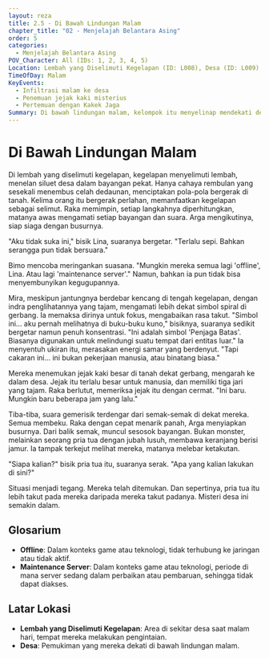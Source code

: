 ```yaml
---
layout: reza
title: 2.5 - Di Bawah Lindungan Malam
chapter_title: "02 - Menjelajah Belantara Asing"
order: 5
categories:
  - Menjelajah Belantara Asing
POV_Character: All (IDs: 1, 2, 3, 4, 5)
Location: Lembah yang Diselimuti Kegelapan (ID: L008), Desa (ID: L009)
TimeOfDay: Malam
KeyEvents:
  - Infiltrasi malam ke desa
  - Penemuan jejak kaki misterius
  - Pertemuan dengan Kakek Jaga
Summary: Di bawah lindungan malam, kelompok itu menyelinap mendekati desa. Mira mengidentifikasi simbol kuno di gerbang, dan mereka menemukan jejak kaki besar yang aneh. Pertemuan tak terduga dengan seorang pria tua (Kakek Jaga) membuat situasi semakin tegang.
---
```

# Di Bawah Lindungan Malam

Di lembah yang diselimuti kegelapan, kegelapan menyelimuti lembah, menelan siluet desa dalam bayangan pekat. Hanya cahaya rembulan yang sesekali menembus celah dedaunan, menciptakan pola-pola bergerak di tanah. Kelima orang itu bergerak perlahan, memanfaatkan kegelapan sebagai selimut. Raka memimpin, setiap langkahnya diperhitungkan, matanya awas mengamati setiap bayangan dan suara. Arga mengikutinya, siap siaga dengan busurnya.

"Aku tidak suka ini," bisik Lina, suaranya bergetar. "Terlalu sepi. Bahkan serangga pun tidak bersuara."

Bimo mencoba meringankan suasana. "Mungkin mereka semua lagi 'offline', Lina. Atau lagi 'maintenance server'." Namun, bahkan ia pun tidak bisa menyembunyikan kegugupannya.

Mira, meskipun jantungnya berdebar kencang di tengah kegelapan, dengan indra penglihatannya yang tajam, mengamati lebih dekat simbol spiral di gerbang. Ia memaksa dirinya untuk fokus, mengabaikan rasa takut. "Simbol ini... aku pernah melihatnya di buku-buku kuno," bisiknya, suaranya sedikit bergetar namun penuh konsentrasi. "Ini adalah simbol 'Penjaga Batas'. Biasanya digunakan untuk melindungi suatu tempat dari entitas luar." Ia menyentuh ukiran itu, merasakan energi samar yang berdenyut. "Tapi cakaran ini... ini bukan pekerjaan manusia, atau binatang biasa."

Mereka menemukan jejak kaki besar di tanah dekat gerbang, mengarah ke dalam desa. Jejak itu terlalu besar untuk manusia, dan memiliki tiga jari yang tajam. Raka berlutut, memeriksa jejak itu dengan cermat. "Ini baru. Mungkin baru beberapa jam yang lalu."

Tiba-tiba, suara gemerisik terdengar dari semak-semak di dekat mereka. Semua membeku. Raka dengan cepat menarik panah, Arga menyiapkan busurnya. Dari balik semak, muncul sesosok bayangan. Bukan monster, melainkan seorang pria tua dengan jubah lusuh, membawa keranjang berisi jamur. Ia tampak terkejut melihat mereka, matanya melebar ketakutan.

"Siapa kalian?" bisik pria tua itu, suaranya serak. "Apa yang kalian lakukan di sini?"

Situasi menjadi tegang. Mereka telah ditemukan. Dan sepertinya, pria tua itu lebih takut pada mereka daripada mereka takut padanya. Misteri desa ini semakin dalam.

## Glosarium

*   **Offline**: Dalam konteks game atau teknologi, tidak terhubung ke jaringan atau tidak aktif.
*   **Maintenance Server**: Dalam konteks game atau teknologi, periode di mana server sedang dalam perbaikan atau pembaruan, sehingga tidak dapat diakses.

## Latar Lokasi

*   **Lembah yang Diselimuti Kegelapan**: Area di sekitar desa saat malam hari, tempat mereka melakukan pengintaian.
*   **Desa**: Pemukiman yang mereka dekati di bawah lindungan malam.
